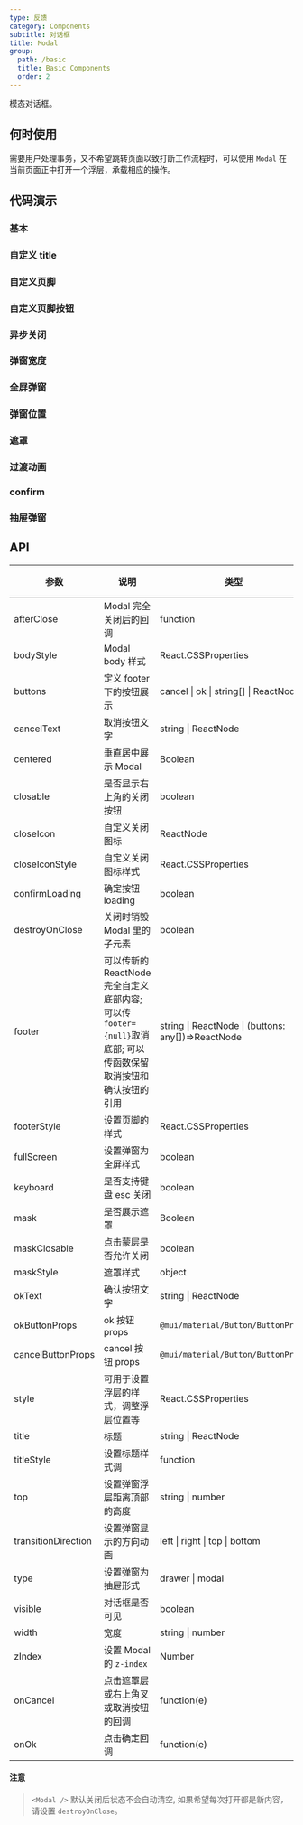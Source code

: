 ```yaml
---
type: 反馈
category: Components
subtitle: 对话框
title: Modal
group:
  path: /basic
  title: Basic Components
  order: 2
---
```


模态对话框。

## 何时使用

需要用户处理事务，又不希望跳转页面以致打断工作流程时，可以使用 `Modal` 在当前页面正中打开一个浮层，承载相应的操作。

## 代码演示

### 基本

<code desc='第一个对话框' src='./demo/basic.tsx'></code>

### 自定义 title

<code desc='传入`title`设置标题; `titleStyle`可以修改标题样式; `borderBottom`属性控制标题`分割线`; 如果不需要标题,不传title即可; `closable`控制是否需要标题上的关闭按钮; `closeIconStyle`修改关闭按钮样式; `closeIcon`可以自定义关闭按钮' src='./demo/title.tsx'></code>

### 自定义页脚

<code desc='`footerStyle`可以修改页脚样式; `borderTop`属性控制页脚`分割线`; 传入`footer`可以覆盖`默认页脚`; 如果不需要页脚，你可以把 `footer 设为 null`' src='./demo/footer.tsx'></code>

### 自定义页脚按钮

<code desc='`buttons`传入`ok`或`cancel`可以获得单个按钮,传入数组`<String>[]`可以方便地调整按钮位置,传入`<ReactNode>[]`可以自定义一组按钮; `okButtonProps`和`cancelButtonProps`的值会分别传入确认按钮和取消按钮' src='./demo/buttons.tsx'></code>

### 异步关闭

<code desc='点击确认按钮异步关闭,比如提交表单' src='./demo/asyncClose.tsx'></code>

### 弹窗宽度

<code desc='`width`设置弹窗的宽度, 也可以用`style`设置宽度,推荐用 style 设置`width`为百分比和设置`maxWidth`可以保证弹窗宽度不会超过窗口宽度' src='./demo/width.tsx'></code>

### 全屏弹窗

<code desc='设置fullScreen为true可以设置弹窗为全屏' src='./demo/fullScreen.tsx'></code>

### 弹窗位置

<code desc='设置`centered`为true使弹窗上下左右居中; `top`可以调整弹窗位置' src='./demo/top.tsx'></code>

### 遮罩

<code desc='`mask`设置是否需要弹窗遮罩层; `maskStyle`设置遮罩层的样式; `maskClosable`设置为`false`点击蒙层将不可关闭弹窗' src='./demo/mask.tsx'></code>

### 过渡动画

<code desc='`transitionDirection`设置弹窗进场动画,包含四个方向' src='./demo/transition.tsx'></code>

### confirm

<code title='确认对话框' desc='使用`Modal.confirm(config:ModalProps)`可以快捷地弹窗确认框,' src='./demo/confirm.tsx'></code>

### 抽屉弹窗

<code title='抽屉弹窗' desc='使用`type=drawer`弹窗将以抽屉的模式展示,其余api均和Modal保持一致' src='./demo/drawerType.tsx'></code>

## API

| 参数                | 说明                                                                                                           | 类型                                               | 默认值         | 版本 |
| ------------------- | -------------------------------------------------------------------------------------------------------------- | -------------------------------------------------- | -------------- | ---- |
| afterClose          | Modal 完全关闭后的回调                                                                                         | function                                           | 无             |      |
| bodyStyle           | Modal body 样式                                                                                                | React.CSSProperties                                | 无             |      |
| buttons             | 定义 footer 下的按钮展示                                                                                       | cancel \| ok \| string[] \| ReactNode[]            | 无             |      |
| cancelText          | 取消按钮文字                                                                                                   | string \| ReactNode                                | Cancel         |      |
| centered            | 垂直居中展示 Modal                                                                                             | Boolean                                            | `true`         |      |
| closable            | 是否显示右上角的关闭按钮                                                                                       | boolean                                            | true           |      |
| closeIcon           | 自定义关闭图标                                                                                                 | ReactNode                                          | -              |      |
| closeIconStyle      | 自定义关闭图标样式                                                                                             | React.CSSProperties                                | 无             |      |
| confirmLoading      | 确定按钮 loading                                                                                               | boolean                                            | 无             |      |
| destroyOnClose      | 关闭时销毁 Modal 里的子元素                                                                                    | boolean                                            | false          |      |
| footer              | 可以传新的 ReactNode 完全自定义底部内容; 可以传`footer={null}`取消底部; 可以传函数保留取消按钮和确认按钮的引用 | string \| ReactNode \| (buttons: any[])=>ReactNode | 确定和取消按钮 |      |
| footerStyle         | 设置页脚的样式                                                                                                 | React.CSSProperties                                | 无             |      |
| fullScreen          | 设置弹窗为全屏样式                                                                                             | boolean                                            | false          |      |
| keyboard            | 是否支持键盘 esc 关闭                                                                                          | boolean                                            | true           |      |
| mask                | 是否展示遮罩                                                                                                   | Boolean                                            | true           |      |
| maskClosable        | 点击蒙层是否允许关闭                                                                                           | boolean                                            | true           |      |
| maskStyle           | 遮罩样式                                                                                                       | object                                             | {}             |      |
| okText              | 确认按钮文字                                                                                                   | string \| ReactNode                                | Confirm        |      |
| okButtonProps       | ok 按钮 props                                                                                                  | `@mui/material/Button/ButtonProps`                 | -              |      |
| cancelButtonProps   | cancel 按钮 props                                                                                              | `@mui/material/Button/ButtonProps`                 | -              |      |
| style               | 可用于设置浮层的样式，调整浮层位置等                                                                           | React.CSSProperties                                | -              |      |
| title               | 标题                                                                                                           | string \| ReactNode                                | 无             |      |
| titleStyle          | 设置标题样式调                                                                                                 | function                                           | 无             |      |
| top                 | 设置弹窗浮层距离顶部的高度                                                                                     | string \| number                                   | 无             |      |
| transitionDirection | 设置弹窗显示的方向动画                                                                                         | left \| right \| top \| bottom                     | 无             |      |
| type                | 设置弹窗为抽屉形式                                                                                             | drawer \| modal                                    | modal          |      |
| visible             | 对话框是否可见                                                                                                 | boolean                                            | 无             |      |
| width               | 宽度                                                                                                           | string \| number                                   | 520            |      |
| zIndex              | 设置 Modal 的 `z-index`                                                                                        | Number                                             | 1300           |      |
| onCancel            | 点击遮罩层或右上角叉或取消按钮的回调                                                                           | function(e)                                        | 无             |      |
| onOk                | 点击确定回调                                                                                                   | function(e)                                        | 无             |      |

#### 注意

> `<Modal />` 默认关闭后状态不会自动清空, 如果希望每次打开都是新内容，请设置 `destroyOnClose`。
